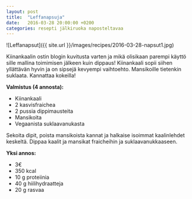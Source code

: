 ```yaml
---
layout: post
title:  "Leffanapsuja"
date:   2016-03-28 20:00:00 +0200
categories: resepti jälkiruoka naposteltavaa
---
```


![Leffanapsut]({{ site.url }}/images/recipes/2016-03-28-napsut1.jpg)

Kiinankaalin ostin blogin kuvitusta varten ja mikä olisikaan parempi käyttö sille mallina toimimisen jälkeen kuin dippaus! Kiinankaali sopii siihen yllättävän hyvin ja on sipsejä kevyempi vaihtoehto. Mansikoille tietenkin suklaata. Kannattaa kokeilla!

**Valmistus (4 annosta):**

- Kiinankaali
- 2 kasvisfraichea
- 2 pussia dippimausteita
- Mansikoita
- Vegaanista suklaavanukasta

Sekoita dipit, poista mansikoista kannat ja halkaise isoimmat kaalinlehdet keskeltä. Dippaa kaalit ja mansikat fraicheihin ja suklaavanukkaaseen.

**Yksi annos:**

- 3€
- 350 kcal
- 10 g proteiinia
- 40 g hiilihydraatteja
- 20 g rasvaa
